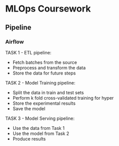 # MLOps Coursework
## Pipeline

### Airflow


TASK 1 - ETL pipeline:

- Fetch batches from the source
- Preprocess and transform the data
- Store the data for future steps

TASK 2 - Model Training pipeline:

- Split the data in train and test sets
- Perform k fold cross-validated training for hyper
- Store the experimental results
- Save the model

TASK 3 - Model Serving pipeline:

- Use the data from Task 1
- Use the model from Task 2
- Produce results